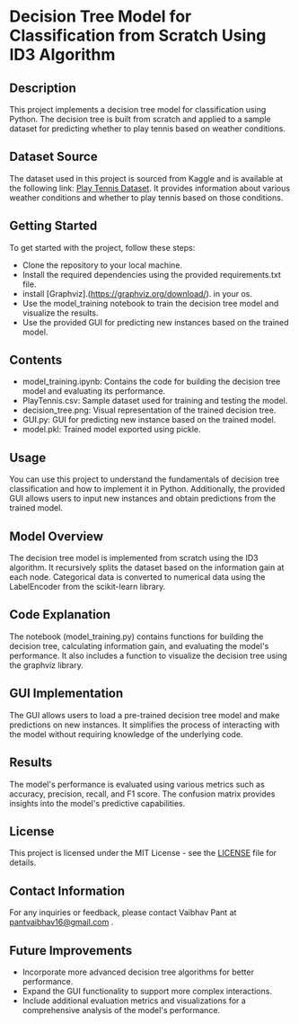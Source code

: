 # Decision Tree Model for Classification from Scratch Using ID3 Algorithm

## Description
This project implements a decision tree model for classification using Python. The decision tree is built from scratch and applied to a sample dataset for predicting whether to play tennis based on weather conditions.

## Dataset Source
The dataset used in this project is sourced from Kaggle and is available at the following link: [Play Tennis Dataset](https://www.kaggle.com/tareqjoy/trainplaytennis). It provides information about various weather conditions and whether to play tennis based on those conditions.

## Getting Started
To get started with the project, follow these steps:
- Clone the repository to your local machine.
- Install the required dependencies using the provided requirements.txt file.
- install [Graphviz].(https://graphviz.org/download/). in your os.
- Use the model_training notebook to train the decision tree model and visualize the results.
- Use the provided GUI for predicting new instances based on the trained model.

## Contents
- model_training.ipynb: Contains the code for building the decision tree model and evaluating its performance.
- PlayTennis.csv: Sample dataset used for training and testing the model.
- decision_tree.png: Visual representation of the trained decision tree.
- GUI.py: GUI for predicting new instance based on the trained model.
- model.pkl: Trained model exported using pickle.

## Usage
You can use this project to understand the fundamentals of decision tree classification and how to implement it in Python. Additionally, the provided GUI allows users to input new instances and obtain predictions from the trained model.

## Model Overview
The decision tree model is implemented from scratch using the ID3 algorithm. It recursively splits the dataset based on the information gain at each node. Categorical data is converted to numerical data using the LabelEncoder from the scikit-learn library.

## Code Explanation
The notebook (model_training.py) contains functions for building the decision tree, calculating information gain, and evaluating the model's performance. It also includes a function to visualize the decision tree using the graphviz library.

## GUI Implementation
The GUI allows users to load a pre-trained decision tree model and make predictions on new instances. It simplifies the process of interacting with the model without requiring knowledge of the underlying code.

## Results
The model's performance is evaluated using various metrics such as accuracy, precision, recall, and F1 score. The confusion matrix provides insights into the model's predictive capabilities.

## License
This project is licensed under the MIT License - see the [LICENSE](LICENSE) file for details.

## Contact Information
For any inquiries or feedback, please contact Vaibhav Pant at pantvaibhav16@gmail.com .

## Future Improvements
- Incorporate more advanced decision tree algorithms for better performance.
- Expand the GUI functionality to support more complex interactions.
- Include additional evaluation metrics and visualizations for a comprehensive analysis of the model's performance.

